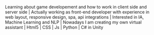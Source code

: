 Learning about game developement and how to work in client side and server side | Actually working as front-end developer with experience in web layout, responsive design, spa, api integrations | Interested in IA, Machine Learning and NLP | Nowadays I am creating my own virtual assistant | Html5 | CSS | Js | Python | C# in Unity
